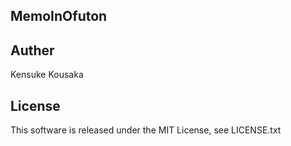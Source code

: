 MemoInOfuton
------------

Auther
---
Kensuke Kousaka

License
---
This software is released under the MIT License, see LICENSE.txt